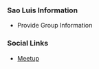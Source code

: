 ### Sao Luis Information
* Provide Group Information

### Social Links
* [Meetup](https://www.meetup.com/owasp-sao-luis/)

